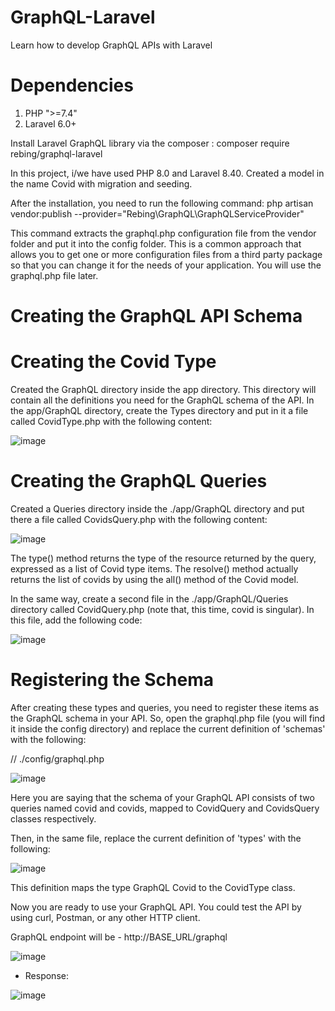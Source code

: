 # GraphQL-Laravel
Learn how to develop GraphQL APIs with Laravel

# Dependencies

1. PHP ">=7.4"
2. Laravel 6.0+

Install Laravel GraphQL library via the composer :
composer require rebing/graphql-laravel

In this project, i/we have used PHP 8.0 and Laravel 8.40. Created a model in the name Covid with migration and seeding.

After the installation, you need to run the following command:
php artisan vendor:publish --provider="Rebing\GraphQL\GraphQLServiceProvider"

This command extracts the graphql.php configuration file from the vendor folder and put it into the config folder. This is a common approach that allows you to get one or more configuration files from a third party package so that you can change it for the needs of your application. You will use the graphql.php file later.

# Creating the GraphQL API Schema

# Creating the Covid Type

Created the GraphQL directory inside the app directory. This directory will contain all the definitions you need for the GraphQL schema of the API. In the app/GraphQL directory, create the Types directory and put in it a file called CovidType.php with the following content:


![image](https://user-images.githubusercontent.com/33898897/125930374-86bec04c-8415-4f6f-96d7-03e0787d7f0b.png)


# Creating the GraphQL Queries

Created a Queries directory inside the ./app/GraphQL directory and put there a file called CovidsQuery.php with the following content:


![image](https://user-images.githubusercontent.com/33898897/125930538-618fd52f-d310-4694-96ad-0b4e8e2e7ce6.png)
   

The type() method returns the type of the resource returned by the query, expressed as a list of Covid type items. The resolve() method actually returns the list of covids by using the all() method of the Covid model.

In the same way, create a second file in the ./app/GraphQL/Queries directory called CovidQuery.php (note that, this time, covid is singular). In this file, add the following code:


![image](https://user-images.githubusercontent.com/33898897/125930215-25d96866-a58b-42cf-8eeb-1bff4b8de694.png)


# Registering the Schema 

After creating these types and queries, you need to register these items as the GraphQL schema in your API. So, open the graphql.php file (you will find it inside the config directory) and replace the current definition of 'schemas' with the following:


// ./config/graphql.php

![image](https://user-images.githubusercontent.com/33898897/125930807-8ed0eb5f-76cb-4727-aa28-925feac88023.png)


Here you are saying that the schema of your GraphQL API consists of two queries named covid and covids, mapped to CovidQuery and CovidsQuery classes respectively.

Then, in the same file, replace the current definition of 'types' with the following:


![image](https://user-images.githubusercontent.com/33898897/125930718-91fae17d-e2e1-48ba-b261-bf078fbbbd3e.png)


This definition maps the type GraphQL Covid to the CovidType class.

Now you are ready to use your GraphQL API. You could test the API by using curl, Postman, or any other HTTP client. 

GraphQL endpoint will be - http://BASE_URL/graphql


![image](https://user-images.githubusercontent.com/33898897/125932792-65271628-d3c8-474b-9fa4-86ece5c61c2e.png)

 - Response:

![image](https://user-images.githubusercontent.com/33898897/125932829-67c933dd-7e0a-4983-847c-fe4abd625357.png)




